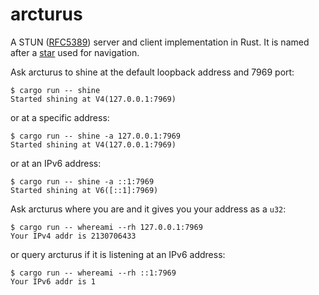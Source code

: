 # arcturus
A STUN ([RFC5389](https://tools.ietf.org/html/rfc5389)) server and client implementation in Rust.
It is named after a [star](https://en.wikipedia.org/wiki/Arcturus) used for navigation.

Ask arcturus to shine at the default loopback address and 7969 port:
```
$ cargo run -- shine
Started shining at V4(127.0.0.1:7969)
```
or at a specific address:
```
$ cargo run -- shine -a 127.0.0.1:7969
Started shining at V4(127.0.0.1:7969)
```
or at an IPv6 address:
```
$ cargo run -- shine -a ::1:7969
Started shining at V6([::1]:7969)
```


Ask arcturus where you are and it gives you your address as a `u32`:
```
$ cargo run -- whereami --rh 127.0.0.1:7969
Your IPv4 addr is 2130706433
```
or query arcturus if it is listening at an IPv6 address:
```
$ cargo run -- whereami --rh ::1:7969
Your IPv6 addr is 1
```
